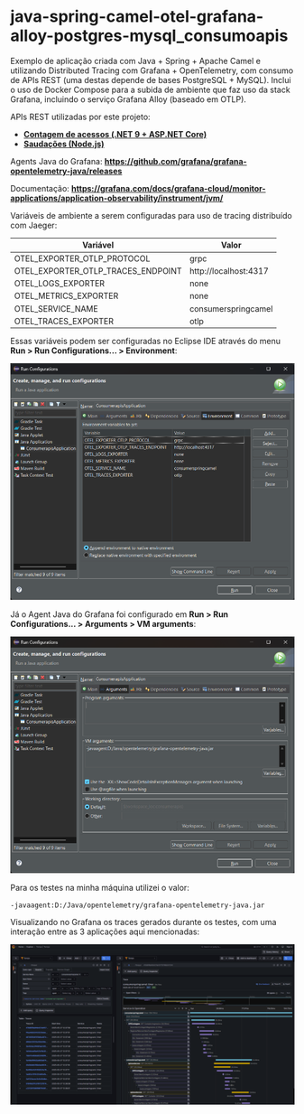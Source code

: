 # java-spring-camel-otel-grafana-alloy-postgres-mysql_consumoapis
Exemplo de aplicação criada com Java + Spring + Apache Camel e utilizando Distributed Tracing com Grafana + OpenTelemetry, com consumo de APIs REST (uma destas depende de bases PostgreSQL + MySQL). Inclui o uso de Docker Compose para a subida de ambiente que faz uso da stack Grafana, incluindo o serviço Grafana Alloy (baseado em OTLP).

APIs REST utilizadas por este projeto:
- [**Contagem de acessos (.NET 9 + ASP.NET Core)**](https://github.com/renatogroffe/aspnetcore9-otel-grafana-alloy-postgres-mysql_apicontagem)
- [**Saudações (Node.js)**](https://github.com/renatogroffe/nodejs-otel-jaeger_apisaudacoes)

Agents Java do Grafana: **https://github.com/grafana/grafana-opentelemetry-java/releases**

Documentação: **https://grafana.com/docs/grafana-cloud/monitor-applications/application-observability/instrument/jvm/**

Variáveis de ambiente a serem configuradas para uso de tracing distribuído com Jaeger:

| Variável                          | Valor                   |
|-----------------------------------|-------------------------|
| OTEL_EXPORTER_OTLP_PROTOCOL       | grpc                    |
| OTEL_EXPORTER_OTLP_TRACES_ENDPOINT| http://localhost:4317   |
| OTEL_LOGS_EXPORTER                | none                    |
| OTEL_METRICS_EXPORTER             | none                    |
| OTEL_SERVICE_NAME                 | consumerspringcamel     |
| OTEL_TRACES_EXPORTER              | otlp                    |

Essas variáveis podem ser configuradas no Eclipse IDE através do menu **Run > Run Configurations... > Environment**:

![Variáveis de ambiente no Eclipse](img/eclipse-env-var-grafana.png)

Já o Agent Java do Grafana foi configurado em **Run > Run Configurations... > Arguments > VM arguments**:

![Configurando uso do Agent Java do OpenTelemetry no Eclipse](img/eclipse-arguments-grafana.png)

Para os testes na minha máquina utilizei o valor:

```
-javaagent:D:/Java/opentelemetry/grafana-opentelemetry-java.jar
```

Visualizando no Grafana os traces gerados durante os testes, com uma interação entre as 3 aplicações aqui mencionadas:

![Traces no Grafana](img/grafana-alloy-trace.png)